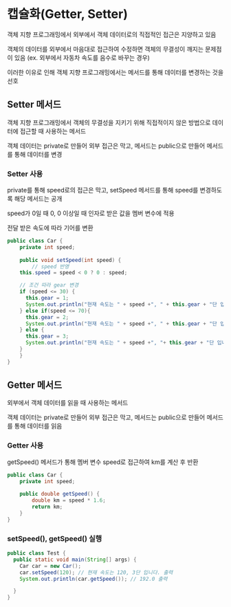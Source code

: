 # 캡슐화(Getter, Setter)
객체 지향 프로그래밍에서 외부에서 객체 데이터로의 직접적인 접근은 지양하고 있음

객체의 데이터를 외부에서 마음대로 접근하여 수정하면 객체의 무결성이 깨지는 문제점이 있음 (ex. 외부에서 자동차 속도를 음수로 바꾸는 경우)

이러한 이유로 인해 객체 지향 프로그래밍에서는 메서드를 통해 데이터를 변경하는 것을 선호

## Setter 메서드

객체 지향 프로그래밍에서 객체의 무결성을 지키기 위해 직접적이지 않은 방법으로 데이터에 접근할 때 사용하는 메서드

객체 데이터는 private로 만들어 외부 접근은 막고, 메서드는 public으로 만들어 메서드를 통해 데이터를 변경

### Setter 사용

private를 통해 speed로의 접근은 막고, setSpeed 메서드를 통해 speed를 변경하도록 해당 메서드는 공개

speed가 0일 때 0, 0 이상일 때 인자로 받은 값을 멤버 변수에 적용

전달 받은 속도에 따라 기어를 변환

```java
public class Car {
	private int speed;
	
	public void setSpeed(int speed) {
		// speed 반영
    this.speed = speed < 0 ? 0 : speed;

    // 조건 따라 gear 변경
    if (speed <= 30) {
      this.gear = 1;
      System.out.println("현재 속도는 " + speed +", " + this.gear + "단 입니다.");
    } else if(speed <= 70){
      this.gear = 2;
      System.out.println("현재 속도는 " + speed +", " + this.gear + "단 입니다.");
    } else {
      this.gear = 3;
      System.out.println("현재 속도는 " + speed +", "+ this.gear + "단 입니다.");
    }
	}
}
```


## Getter 메서드

외부에서 객체 데이터를 읽을 때 사용하는 메서드

객체 데이터는 private로 만들어 외부 접근은 막고, 메서드는 public으로 만들어 메서드를 통해 데이터를 읽음

### Getter 사용

getSpeed() 메서드가 통해 멤버 변수 speed로 접근하여 km를 계산 후 반환

```java
public class Car {
	private int speed;
	
	public double getSpeed() {
		double km = speed * 1.6;
		return km;
	}
}
```


### setSpeed(), getSpeed() 실행

```java
public class Test {
  public static void main(String[] args) {
    Car car = new Car();
    car.setSpeed(120); // 현재 속도는 120, 3단 입니다. 출력
    System.out.println(car.getSpeed()); // 192.0 출력

  }
}
```